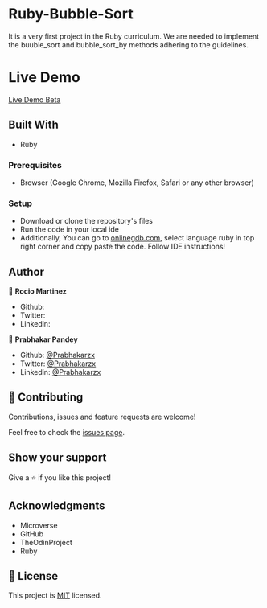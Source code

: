 # Ruby-Bubble-Sort
It is a very first project in the Ruby curriculum. We are needed to implement the buuble_sort and bubble_sort_by methods adhering to the guidelines.

# Live Demo

[Live Demo Beta](https://www.onlinegdb.com/H10d26Ogw)

## Built With

- Ruby

### Prerequisites

- Browser (Google Chrome, Mozilla Firefox, Safari or any other browser)

### Setup

- Download or clone the repository's files
- Run the code in your local ide
- Additionally, You can go to [onlinegdb.com](https://www.onlinegdb.com/online_ruby_compiler), select language ruby in top right corner and copy paste the code. Follow IDE instructions!

## Author

👤 **Rocio Martinez**

- Github: []()
- Twitter: []()
- Linkedin: []()

👤 **Prabhakar Pandey**

- Github: [@Prabhakarzx](https://github.com/Prabhakarzx)
- Twitter: [@Prabhakarzx](https://twitter.com/prabhakarzx)
- Linkedin: [@Prabhakarzx](https://www.linkedin.com/in/prabhakarzx/)

## 🤝 Contributing

Contributions, issues and feature requests are welcome!

Feel free to check the [issues page](https://github.com/Prabhakarzx/Ruby-Bubble-Sort/issues).

## Show your support

Give a ⭐️ if you like this project!

## Acknowledgments

- Microverse
- GitHub
- TheOdinProject
- Ruby

## 📝 License


This project is [MIT](LICENSE) licensed.
